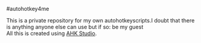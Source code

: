 #autohotkey4me

This is a private repository for my own autohotkeyscripts.I doubt that there is anything anyone else can use but if so: be my guest<br>All this is created using [AHK Studio](https://github.com/maestrith/AHK-Studio).

